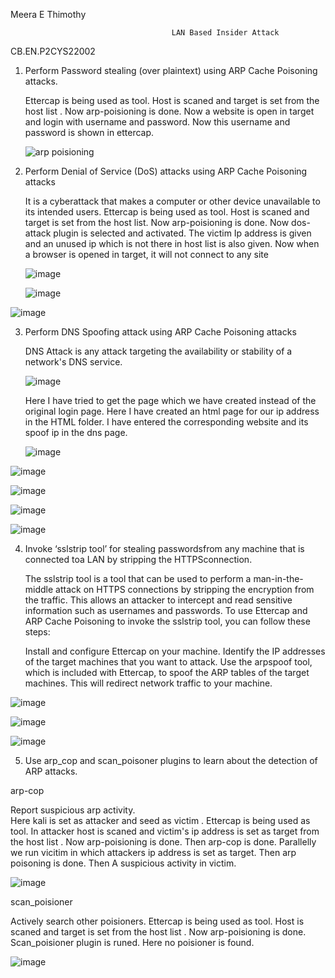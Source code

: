 
 Meera E Thimothy
 
                                        LAN Based Insider Attack
 
 CB.EN.P2CYS22002
 

1) Perform Password stealing (over plaintext) using ARP Cache Poisoning attacks.

   Ettercap is being used as tool. Host is scaned and target is set from the host list . Now arp-poisioning is done. Now  a website is open in target and login with username and password. Now this    username and password is shown in ettercap.
    
    
    ![arp poisioning](https://user-images.githubusercontent.com/57287429/227922818-789e7886-5ac5-47f3-9302-ff0d5ec81878.png)
    
    
2) Perform Denial of Service (DoS) attacks using ARP Cache Poisoning attacks 
   
   It is a cyberattack that makes a computer or other device unavailable to its intended users. Ettercap is being used as tool. Host is scaned and target is set from the host list. Now arp-poisioning is done. Now dos-attack plugin is selected and activated. The victim Ip address is given and an unused ip which is not there in host   list is also given. Now when a browser is opened in target, it will not connect to any site
   
   ![image](https://user-images.githubusercontent.com/57287429/227930716-115da1c2-1067-43c9-83e4-54b07e60f731.png)

   ![image](https://user-images.githubusercontent.com/57287429/227930750-1f7350c9-084f-4b66-9a50-de6dea6e4ad2.png)
 
 ![image](https://user-images.githubusercontent.com/57287429/228022401-bb38ef43-1975-4bd0-a18f-a30920de0444.png)


3) Perform DNS Spoofing attack using ARP Cache Poisoning attacks 

    DNS Attack is any attack targeting the availability or stability of a network's DNS service.
    
    ![image](https://user-images.githubusercontent.com/57287429/227962843-900e4efc-9426-431a-a507-13df4b603db3.png)

    Here I have tried to get the page which we have created instead of the original login page.
    Here  I have created an html page for our ip address in the HTML folder. I have entered the     corresponding website and its spoof ip in the dns page.
    
    ![image](https://user-images.githubusercontent.com/57287429/227964010-8c90aec8-9e23-4a90-bd6f-f4be45fa2b5a.png)

![image](https://user-images.githubusercontent.com/57287429/227964079-5b662a1b-bc6c-4660-af3d-65dd45dc8bce.png)

![image](https://user-images.githubusercontent.com/57287429/227964175-1a57d7c1-de11-4f77-a830-d1c5957cc2bb.png)
    
![image](https://user-images.githubusercontent.com/57287429/227964223-72a7faeb-d0ee-4699-b33d-c57b7ebd4ed7.png)
    
![image](https://user-images.githubusercontent.com/57287429/227964364-9729c171-89a6-4ec4-8313-c3c516e8e61b.png)

4) Invoke ‘sslstrip tool’ for stealing passwordsfrom any machine that is connected toa LAN by stripping the HTTPSconnection. 

   The sslstrip tool is a tool that can be used to perform a man-in-the-middle attack on HTTPS connections by stripping the encryption from the traffic. This allows an    attacker to intercept and read sensitive information such as usernames and passwords. To use Ettercap and ARP Cache Poisoning to invoke the sslstrip tool, you can      follow these steps:

   Install and configure Ettercap on your machine.
   Identify the IP addresses of the target machines that you want to attack.
   Use the arpspoof tool, which is included with Ettercap, to spoof the ARP tables of the target machines. This will redirect network traffic to your machine.

![image](https://user-images.githubusercontent.com/57287429/228022869-1852c11e-0960-4f48-84a3-fb33c7b20b47.png)

![image](https://user-images.githubusercontent.com/57287429/228026786-c21771c2-2f35-48cd-8723-b8417bbc517d.png)

![image](https://user-images.githubusercontent.com/57287429/228022983-8ff88734-f43b-4b45-b58a-9c0f7c83563d.png)

5) Use arp_cop and scan_poisoner plugins to learn about the detection of ARP attacks.

 arp-cop
 
 Report suspicious arp activity.   
 Here kali is set as attacker and seed as victim . Ettercap is being used as tool. In attacker host is scaned and victim's ip address is set as target from the host
 list . Now arp-poisioning is done. Then arp-cop is done. Parallelly we run vicitim in which attackers ip address is set as target. Then arp poisoning is done. Then
 A suspicious activity in victim.
 
   ![image](https://user-images.githubusercontent.com/57287429/228025404-e6aa27c0-9ec4-4e4d-86f5-bc1730d2d71c.png)

 scan_poisioner

 Actively search other poisioners.
 Ettercap is being used as tool. Host is scaned and target is set from the host list . Now arp-poisioning is done. Scan_poisioner plugin is runed. Here no poisioner is  found.
 
 ![image](https://user-images.githubusercontent.com/57287429/228026309-eedb2e4c-5b59-4ad0-924d-534b3062014d.png)


